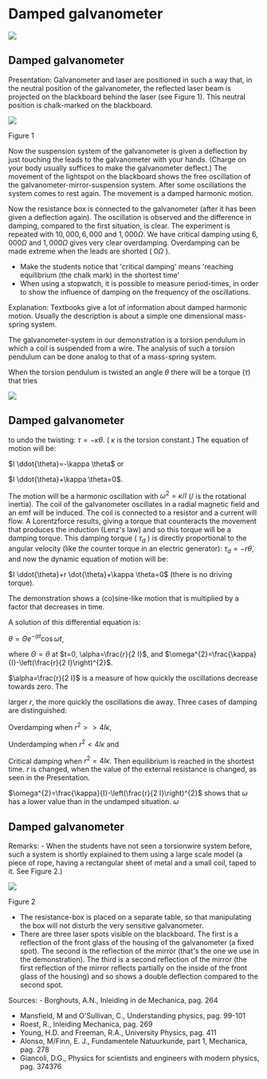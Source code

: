 # Damped galvanometer 

![](https://cdn.mathpix.com/cropped/2024_06_24_6bb7261aa73bd296cf0eg-1.jpg?height=890&width=1468&top_left_y=314&top_left_x=228)

## Damped galvanometer

Presentation: Galvanometer and laser are positioned in such a way that, in the neutral position of the galvanometer, the reflected laser beam is projected on the blackboard behind the laser (see Figure 1). This neutral position is chalk-marked on the blackboard.

![](https://cdn.mathpix.com/cropped/2024_06_24_6bb7261aa73bd296cf0eg-2.jpg?height=873&width=1014&top_left_y=540&top_left_x=658)

Figure 1

Now the suspension system of the galvanometer is given a deflection by just touching the leads to the galvanometer with your hands. (Charge on your body usually suffices to make the galvanometer deflect.) The movement of the lightspot on the blackboard shows the free oscillation of the galvanometer-mirror-suspension system. After some oscillations the system comes to rest again. The movement is a damped harmonic motion.

Now the resistance box is connected to the galvanometer (after it has been given a deflection again). The oscillation is observed and the difference in damping, compared to the first situation, is clear. The experiment is repeated with $10,000,6,000$ and $1,000 \Omega$. We have critical damping using $6,000 \Omega$ and $1,000 \Omega$ gives very clear overdamping. Overdamping can be made extreme when the leads are shorted ( $0 \Omega$ ).

- Make the students notice that 'critical damping' means 'reaching equilibrium (the chalk mark) in the shortest time'
- When using a stopwatch, it is possible to measure period-times, in order to show the influence of damping on the frequency of the oscillations.

Explanation: Textbooks give a lot of information about damped harmonic motion. Usually the description is about a simple one dimensional mass-spring system.

The galvanometer-system in our demonstration is a torsion pendulum in which a coil is suspended from a wire. The analysis of such a torsion pendulum can be done analog to that of a mass-spring system.

When the torsion pendulum is twisted an angle $\theta$ there will be a torque $(\tau)$ that tries

![](https://cdn.mathpix.com/cropped/2024_06_24_6bb7261aa73bd296cf0eg-2.jpg?height=249&width=565&top_left_y=2514&top_left_x=1442)

## Damped galvanometer

to undo the twisting: $\tau=-\kappa \theta$. ( $\kappa$ is the torsion constant.) The equation of motion will be:

$I \ddot{\theta}=-\kappa \theta$ or

$I \ddot{\theta}+\kappa \theta=0$.

The motion will be a harmonic oscillation with $\omega^{2}=\kappa / I$ (/ is the rotational inertia). The coil of the galvanometer oscillates in a radial magnetic field and an emf will be induced. The coil is connected to a resistor and a current will flow. A Lorentzforce results, giving a torque that counteracts the movement that produces the induction (Lenz's law) and so this torque will be a damping torque. This damping torque ( $\tau_{d}$ ) is directly proportional to the angular velocity (like the counter torque in an electric generator): $\tau_{d}=-r \dot{\theta}$, and now the dynamic equation of motion will be:

$I \ddot{\theta}+r \dot{\theta}+\kappa \theta=0$ (there is no driving torque).

The demonstration shows a (co)sine-like motion that is multiplied by a factor that decreases in time.

A solution of this differential equation is:

$\theta=\Theta e^{-\alpha t} \cos \omega t$,

where $\Theta=\theta$ at $t=0, \alpha=\frac{r}{2 I}$, and $\omega^{2}=\frac{\kappa}{I}-\left(\frac{r}{2 I}\right)^{2}$.

$\alpha=\frac{r}{2 I}$ is a measure of how quickly the oscillations decrease towards zero. The

larger $r$, the more quickly the oscillations die away. Three cases of damping are distinguished:

Overdamping when $r^{2}>>4 I \kappa$,

Underdamping when $r^{2}<4 I \kappa$ and

Critical damping when $r^{2}=4 I \kappa$. Then equilibrium is reached in the shortest time. $r$ is changed, when the value of the external resistance is changed, as seen in the Presentation.

$\omega^{2}=\frac{\kappa}{I}-\left(\frac{r}{2 I}\right)^{2}$ shows that $\omega$ has a lower value than in the undamped situation. $\omega$

## Damped galvanometer

Remarks: - When the students have not seen a torsionwire system before, such a system is shortly explained to them using a large scale model (a piece of rope, having a rectangular sheet of metal and a small coil, taped to it. See Figure 2.)

![](https://cdn.mathpix.com/cropped/2024_06_24_6bb7261aa73bd296cf0eg-4.jpg?height=902&width=449&top_left_y=531&top_left_x=929)

Figure 2

- The resistance-box is placed on a separate table, so that manipulating the box will not disturb the very sensitive galvanometer.
- There are three laser spots visible on the blackboard. The first is a reflection of the front glass of the housing of the galvanometer (a fixed spot). The second is the reflection of the mirror (that's the one we use in the demonstration). The third is a second reflection of the mirror (the first reflection of the mirror reflects partially on the inside of the front glass of the housing) and so shows a double deflection compared to the second spot.

Sources: - Borghouts, A.N., Inleiding in de Mechanica, pag. 264

- Mansfield, M and O'Sullivan, C., Understanding physics, pag. 99-101
- Roest, R., Inleiding Mechanica, pag. 269
- Young, H.D. and Freeman, R.A., University Physics, pag. 411
- Alonso, M/Finn, E. J., Fundamentele Natuurkunde, part 1, Mechanica, pag. 278
- Giancoli, D.G., Physics for scientists and engineers with modern physics, pag. 374376

